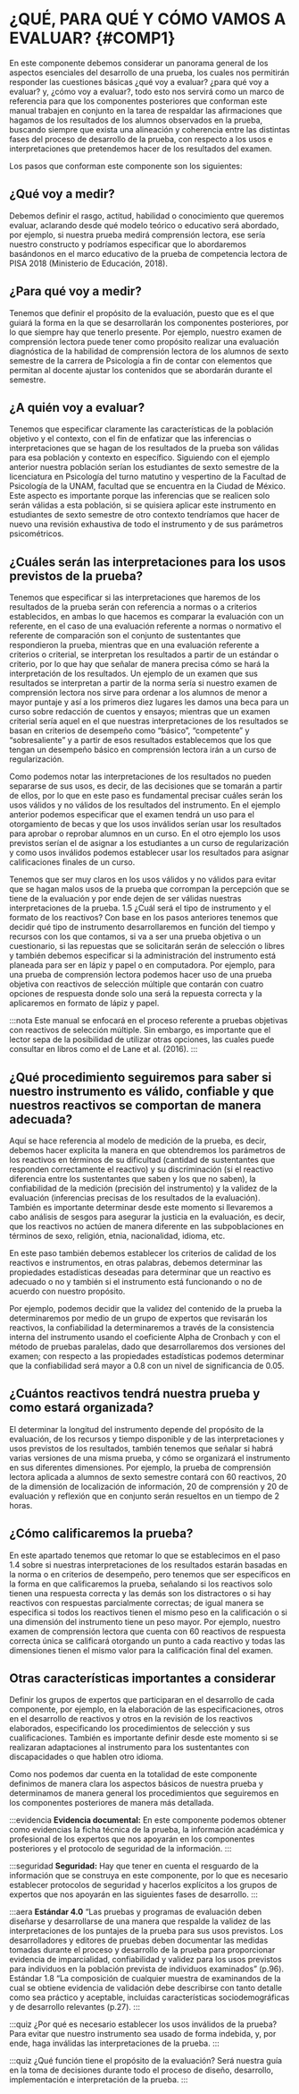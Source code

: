 # ¿QUÉ, PARA QUÉ Y CÓMO VAMOS A EVALUAR? {#COMP1}

En este componente debemos considerar un panorama general de los aspectos esenciales del desarrollo de una prueba, los cuales nos permitirán responder las cuestiones básicas ¿qué voy a evaluar? ¿para qué voy a evaluar? y, ¿cómo voy a evaluar?, todo esto nos servirá como un marco de referencia para que los componentes posteriores que conforman este manual trabajen en conjunto en la tarea de respaldar las afirmaciones que hagamos de los resultados de los alumnos observados en la prueba, buscando siempre que exista una alineación y coherencia entre las distintas fases del proceso de desarrollo de la prueba, con respecto a los usos e interpretaciones que pretendemos hacer de los resultados del examen.

Los pasos que conforman este componente son los siguientes:

## ¿Qué voy a medir?
Debemos definir el rasgo, actitud, habilidad o conocimiento que queremos evaluar, aclarando desde qué modelo teórico o educativo será abordado, por ejemplo, si nuestra prueba medirá comprensión lectora, ese sería nuestro constructo y podríamos especificar que lo abordaremos basándonos en el marco educativo de la prueba de competencia lectora de PISA 2018 (Ministerio de Educación, 2018).

## ¿Para qué voy a medir?
Tenemos que definir el propósito de la evaluación, puesto que es el que guiará la forma en la que se desarrollarán los componentes posteriores, por lo que siempre hay que tenerlo presente. Por ejemplo, nuestro examen de comprensión lectora puede tener como propósito realizar una evaluación diagnóstica de la habilidad de comprensión lectora de los alumnos de sexto semestre de la carrera de Psicología a fin de contar con elementos que permitan al docente ajustar los contenidos que se abordarán durante el semestre. 

## ¿A quién voy a evaluar?
Tenemos que especificar claramente las características de la población objetivo y el contexto, con el fin de enfatizar que las inferencias o interpretaciones que se hagan de los resultados de la prueba son válidas para esa población y contexto en específico. Siguiendo con el ejemplo anterior nuestra población serían los estudiantes de sexto semestre de la licenciatura en Psicología del turno matutino y vespertino de la Facultad de Psicología de la UNAM, facultad que se encuentra en la Ciudad de México. 
Este aspecto es importante porque las inferencias que se realicen solo serán válidas a esta población, si se quisiera aplicar este instrumento en estudiantes de sexto semestre de otro contexto tendríamos que hacer de nuevo una revisión exhaustiva de todo el instrumento y de sus parámetros psicométricos.

## ¿Cuáles serán las interpretaciones para los usos previstos de la prueba?
Tenemos que especificar si las interpretaciones que haremos de los resultados de la prueba serán con referencia a normas o a criterios establecidos, en ambas lo que hacemos es comparar la evaluación con un referente, en el caso de una evaluación referente a normas  o normativo el referente de comparación son el conjunto de  sustentantes que respondieron la prueba, mientras que en una evaluación referente a criterios o criterial, se interpretan los resultados a partir de un estándar o criterio, por lo que hay que señalar de manera precisa cómo se hará la interpretación de los resultados. Un ejemplo de un examen que sus resultados se interpretan a partir de la norma sería si nuestro examen de comprensión lectora nos sirve para ordenar a los alumnos de menor a mayor puntaje y así a los primeros diez lugares les damos una beca para un curso sobre redacción de cuentos y ensayos; mientras que un examen criterial sería aquel en el que nuestras interpretaciones de los resultados se basan en criterios de desempeño como “básico”, “competente” y “sobresaliente” y a partir de esos resultados establecemos que los que tengan un desempeño básico en comprensión lectora irán a un curso de regularización. 

Como podemos notar las interpretaciones de los resultados no pueden separarse de sus usos, es decir, de las decisiones que se tomarán a partir de ellos, por lo que en este paso es fundamental precisar cuáles serán los usos válidos y no válidos de los resultados del instrumento. En el ejemplo anterior podemos especificar que el examen tendrá un uso para el otorgamiento de becas y que los usos inválidos serían usar los resultados para aprobar o reprobar alumnos en un curso. En el otro ejemplo los usos previstos serían el de asignar a los estudiantes a un curso de regularización y como usos inválidos podemos establecer usar los resultados para asignar calificaciones finales de un curso.

Tenemos que ser muy claros en los usos válidos y no válidos para evitar que se hagan malos usos de la prueba que corrompan la percepción que se tiene de la evaluación y por ende dejen de ser válidas nuestras interpretaciones de la prueba. 
1.5 ¿Cuál será el tipo de instrumento y el formato de los reactivos?
Con base en los pasos anteriores tenemos que decidir qué tipo de instrumento desarrollaremos en función del tiempo y recursos con los que contamos, si va a ser una prueba objetiva o un cuestionario, si las repuestas que se solicitarán serán de selección o libres y también debemos especificar si la administración del instrumento está planeada para ser en lápiz y papel o en computadora. Por ejemplo, para una prueba de comprensión lectora podemos hacer uso de una prueba objetiva con reactivos de selección múltiple que contarán con cuatro opciones de respuesta donde solo una será la repuesta correcta y la aplicaremos en formato de lápiz y papel.

:::nota 
Este manual se enfocará en el proceso referente a pruebas objetivas con reactivos de selección múltiple. Sin embargo, es importante que el lector sepa de la posibilidad de utilizar otras opciones, las cuales puede consultar en libros como el de Lane et al. (2016).
:::

## ¿Qué procedimiento seguiremos para saber si nuestro instrumento es válido, confiable y que nuestros reactivos se comportan de manera adecuada?

Aquí se hace referencia al modelo de medición de la prueba, es decir, debemos hacer explicita la manera en que obtendremos los parámetros de los reactivos en términos de su dificultad (cantidad de sustentantes que responden correctamente el reactivo) y su discriminación (si el reactivo diferencia entre los sustentantes que saben y los que no saben), la confiabilidad de la medición (precisión del instrumento) y la validez de la evaluación (inferencias precisas de los resultados de la evaluación). También es importante determinar desde este momento si llevaremos a cabo análisis de sesgos para asegurar la justicia en la evaluación, es decir, que los reactivos no actúen de manera diferente en las subpoblaciones en términos de sexo, religión, etnia, nacionalidad, idioma, etc. 

En este paso también debemos establecer los criterios de calidad de los reactivos e instrumentos, en otras palabras, debemos determinar las propiedades estadísticas deseadas para determinar que un reactivo es adecuado o no y también si el instrumento está funcionando o no de acuerdo con nuestro propósito.

Por ejemplo, podemos decidir que la validez del contenido de la prueba la determinaremos por medio de un grupo de expertos que revisarán los reactivos, la confiabilidad la determinaremos a través de la consistencia interna del instrumento usando el coeficiente Alpha de Cronbach y con el método de pruebas paralelas, dado que desarrollaremos dos versiones del examen; con respecto a las propiedades estadísticas podemos determinar que la confiabilidad será mayor a 0.8 con un nivel de significancia de 0.05.

## ¿Cuántos reactivos tendrá nuestra prueba y como estará organizada?
El determinar la longitud del instrumento depende del propósito de la evaluación, de los recursos y tiempo disponible y de las interpretaciones y usos previstos de los resultados, también tenemos que señalar si habrá varias versiones de una misma prueba, y cómo se organizará el instrumento en sus diferentes dimensiones. Por ejemplo, la prueba de comprensión lectora aplicada a alumnos de sexto semestre contará con 60 reactivos, 20 de la dimensión de localización de información, 20 de comprensión y 20 de evaluación y reflexión que en conjunto serán resueltos en un tiempo de 2 horas. 

## ¿Cómo calificaremos la prueba?
En este apartado tenemos que retomar lo que se establecimos en el paso 1.4 sobre si nuestras interpretaciones de los resultados estarán basadas en la norma o en criterios de desempeño, pero tenemos que ser específicos en la forma en que calificaremos la prueba, señalando si los reactivos solo tienen una respuesta correcta y las demás son los distractores o si hay reactivos con respuestas parcialmente correctas; de igual manera se especifica si todos los reactivos tienen el mismo peso en la calificación o si una dimensión del instrumento tiene un peso mayor.  Por ejemplo, nuestro examen de comprensión lectora que cuenta con 60 reactivos de respuesta correcta única se calificará otorgando un punto a cada reactivo y todas las dimensiones tienen el mismo valor para la calificación final del examen. 

## Otras características importantes a considerar
Definir los grupos de expertos que participaran en el desarrollo de cada componente, por ejemplo, en la elaboración de las especificaciones, otros en el desarrollo de reactivos y otros en la revisión de los reactivos elaborados, especificando los procedimientos de selección y sus cualificaciones. También es importante definir desde este momento si se realizaran adaptaciones al instrumento para los sustentantes con discapacidades o que hablen otro idioma.

Como nos podemos dar cuenta en la totalidad de este componente definimos de manera clara los aspectos básicos de nuestra prueba y determinamos de manera general los procedimientos que seguiremos en los componentes posteriores de manera más detallada.


:::evidencia
**Evidencia documental:** 
En este componente podemos obtener como evidencias la ficha técnica de la prueba, la información académica y profesional de los expertos que nos apoyarán en los componentes posteriores y el protocolo de seguridad de la información.
:::

:::seguridad
**Seguridad:**
Hay que tener en cuenta el resguardo de la información que se construya en este componente, por lo que es necesario establecer protocolos de seguridad y hacerlos explícitos a los grupos de expertos que nos apoyarán en las siguientes fases de desarrollo.
:::

:::aera
**Estándar 4.0**
“Las pruebas y programas de evaluación deben diseñarse y desarrollarse de una manera que respalde la validez de las interpretaciones de los puntajes de la prueba para sus usos previstos. Los desarrolladores y editores de pruebas deben documentar las medidas tomadas durante el proceso y desarrollo de la prueba para proporcionar evidencia de imparcialidad, confiabilidad y validez para los usos previstos para individuos en la población prevista de individuos examinados” (p.96).
Estándar 1.8 “La composición de cualquier muestra de examinandos de la cual se obtiene evidencia de validación debe describirse con tanto detalle como sea práctico y aceptable, incluidas características sociodemográficas y de desarrollo relevantes (p.27).
:::

:::quiz
¿Por qué es necesario establecer los usos inválidos de la prueba?
Para evitar que nuestro instrumento sea usado de forma indebida, y, por ende, haga inválidas las interpretaciones de la prueba. 
:::

:::quiz
¿Qué función tiene el propósito de la evaluación? 
Será nuestra guía en la toma de decisiones durante todo el proceso de diseño, desarrollo, implementación e interpretación de la prueba.
:::
